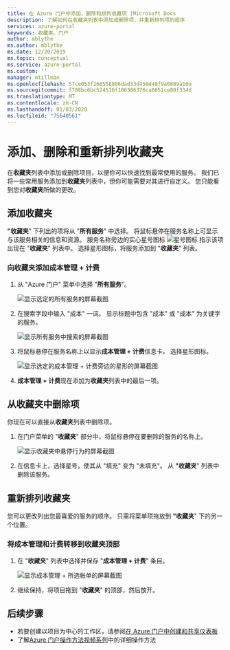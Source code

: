 ```yaml
---
title: 在 Azure 门户中添加、删除和排列收藏项 |Microsoft Docs
description: 了解如何在收藏夹列表中添加或删除项，并重新排列项的顺序
services: azure-portal
keywords: 收藏夹、门户
author: mblythe
ms.author: mblythe
ms.date: 12/20/2019
ms.topic: conceptual
ms.service: azure-portal
ms.custom: ''
manager: mtillman
ms.openlocfilehash: 57ce053f268558886dad33d450d48f9a0889a10a
ms.sourcegitcommit: f788bc6bc524516f186386376ca6651ce80f334d
ms.translationtype: MT
ms.contentlocale: zh-CN
ms.lasthandoff: 01/03/2020
ms.locfileid: "75640561"
---
```

# <a name="add-remove-and-rearrange-favorites"></a>添加、删除和重新排列收藏夹

在**收藏夹**列表中添加或删除项目，以便你可以快速找到最常使用的服务。 我们已将一些常用服务添加到**收藏夹**列表中，但你可能需要对其进行自定义。 您只能看到您对**收藏夹**所做的更改。

## <a name="add-a-favorite"></a>添加收藏夹

**"收藏夹**" 下列出的项将从 "**所有服务**" 中选择。 将鼠标悬停在服务名称上可显示与该服务相关的信息和资源。 服务名称旁边的实心星号图标 ![星号图标](./media/azure-portal-add-remove-sort-favorites/azure-portal-favorites-graystar.png) 指示该项出现在 "**收藏夹**" 列表中。 选择星形图标，将服务添加到 "**收藏夹**" 列表。

### <a name="add-cost-management--billing-to-favorites"></a>向收藏夹添加成本管理 + 计费

1. 从 "Azure 门户" 菜单中选择 "**所有服务**"。

    ![显示选定的所有服务的屏幕截图](./media/azure-portal-add-remove-sort-favorites/azure-portal-favorites-new-all-services.png)

1. 在搜索字段中输入 "成本" 一词。 显示标题中包含 "成本" 或 "成本" 为关键字的服务。

   ![显示所有服务中搜索的屏幕截图](./media/azure-portal-add-remove-sort-favorites/azure-portal-favorites-find-service.png)

1. 将鼠标悬停在服务名称上以显示**成本管理 + 计费**信息卡。 选择星形图标。

   ![显示选定的成本管理 + 计费旁边的星形的屏幕截图](./media/azure-portal-add-remove-sort-favorites/azure-portal-favorites-add.png)

1. **成本管理 + 计费**现在添加为**收藏夹**列表中的最后一项。

## <a name="remove-an-item-from-favorites"></a>从收藏夹中删除项

你现在可以直接从**收藏夹**列表中删除项。

1. 在门户菜单的 "**收藏夹**" 部分中，将鼠标悬停在要删除的服务的名称上。

   ![显示收藏夹中悬停行为的屏幕截图](./media/azure-portal-add-remove-sort-favorites/azure-portal-favorites-remove.png)

2. 在信息卡上，选择星号，使其从 "填充" 变为 "未填充"。 从 **"收藏夹**" 列表中删除该服务。

## <a name="rearrange-favorites"></a>重新排列收藏夹

您可以更改列出您最喜爱的服务的顺序。 只需将菜单项拖放到 **"收藏夹**" 下的另一个位置。

### <a name="move-cost-management--billing-to-the-top-of-favorites"></a>将成本管理和计费转移到收藏夹顶部

1. 在 "**收藏夹**" 列表中选择并保存 "**成本管理 + 计费**" 条目。

   ![显示成本管理 + 所选帐单的屏幕截图](./media/azure-portal-add-remove-sort-favorites/azure-portal-favorites-sort.png)

1. 继续保持，将项目拖到 "**收藏夹**" 的顶部，然后放开。

## <a name="next-steps"></a>后续步骤

* 若要创建以项目为中心的工作区，请参阅[在 Azure 门户中创建和共享仪表板](../azure-portal/azure-portal-dashboards.md)
* 了解[Azure 门户操作方法视频系列](https://www.youtube.com/playlist?list=PLLasX02E8BPBKgXP4oflOL29TtqTzwhxR)中的详细操作方法